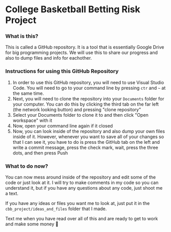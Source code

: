 # College Basketball Betting Risk Project

### What is this?
This is called a GitHub repository. It is a tool that is essentially Google Drive for big programming projects. We will use this to share our progress and also to dump files and info for eachother. 

### Instructions for using this GitHub Repository
1) In order to use this GitHub repository, you will need to use Visual Studio Code. You will need to go to your command line by pressing `ctr` and `~` at the same time. 
2) Next, you will need to clone the repository into your `Documents` folder for your computer. You can do this by clicking the third tab on the far left (the network looking button) and pressing "clone repository"
3) Select your Documents folder to clone it to and then click "Open workspace" with it
4) Now, open your command line again if it closed
5) Now, you can look inside of the repository and also dump your own files inside of it. However, whenever you want to save all of your changes so that I can see it, you have to do is press the GitHub tab on the left and write a commit message, press the check mark, wait, press the three dots, and then press Push 


### What to do now?
You can now mess around inside of the repository and edit some of the code or just look at it. I will try to make comments in my code so you can understand it, but if you have any questions about any code, just shoot me a text. 

If you have any ideas or files you want me to look at, just put it in the `cbb_project/ideas_and_files` folder that I made. 

Text me when you have read over all of this and are ready to get to work and make some money 🤑
